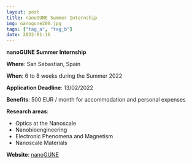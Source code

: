 ```yaml
---
layout: post
title: nanoGUNE Summer Internship
img: nanogune200.jpg
tags: ["tag_a", "tag_b"]
date: 2022-01-16
---
```


**nanoGUNE Summer Internship**

**Where**: San Sebastian, Spain

**When**: 6 to 8 weeks during the Summer 2022 

**Application Deadline**: 13/02/2022

**Benefits**: 500 EUR / month for accommodation and personal expenses 

**Research areas**:

 * Optics at the Nanoscale
 * Nanobioengineering
 * Electronic Phenomena and Magnetism
 * Nanoscale Materials

**Website**: [nanoGUNE](https://www.nanogune.eu/summer-internship)



